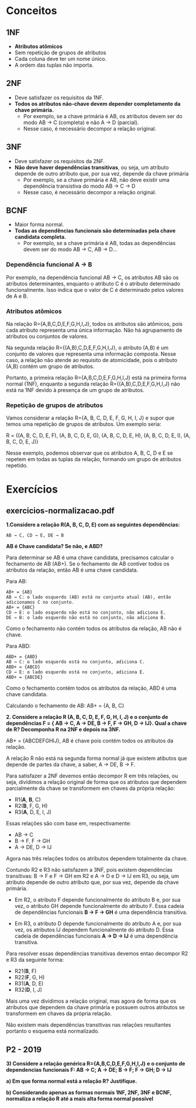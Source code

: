 # Conceitos

## 1NF

- **Atributos atômicos**
- Sem repetição de grupos de atributos
- Cada coluna deve ter um nome único.
- A ordem das tuplas não importa.

## 2NF

- Deve satisfazer os requisitos da 1NF.
- **Todos os atributos não-chave devem depender completamente da chave primária.**
	- Por exemplo, se a chave primária é AB, os atributos devem ser do modo AB → C (completa) e não A → D (parcial).
	- Nesse caso, é necessário decompor a relação original.

## 3NF

- Deve satisfazer os requisitos da 2NF.
- **Não deve haver dependências transitivas**, ou seja, um atributo depende de outro atributo que, por sua vez, depende da chave primária
	- Por exemplo, se a chave primária é AB, não deve existir uma dependência transistiva do modo AB → C → D
	- Nesse caso, é necessário decompor a relação original.

## BCNF
 
- Maior forma normal.
- **Todas as dependências funcionais são determinadas pela chave candidata completa.**
	- Por exemplo, se a chave primária é AB, todas as dependências devem ser do modo AB → C, AB → D...

### Dependência funcional A → B

Por exemplo, na dependência funcional AB → C, os atributos AB são os atributos determinantes, enquanto o atributo C é o atributo determinado funcionalmente. Isso indica que o valor de C é determinado pelos valores de A e B.

### Atributos atômicos

Na relação R={A,B,C,D,E,F,G,H,I,J}, todos os atributos são atômicos, pois cada atributo representa uma única informação. Não há agrupamento de atributos ou conjuntos de valores.

Na segunda relação R={(A,B),C,D,E,F,G,H,I,J}, o atributo (A,B) é um conjunto de valores que representa uma informação composta. Nesse caso, a relação não atende ao requisito de atomicidade, pois o atributo (A,B) contém um grupo de atributos.

Portanto, a primeira relação R={A,B,C,D,E,F,G,H,I,J} está na primeira forma normal (1NF), enquanto a segunda relação R={(A,B),C,D,E,F,G,H,I,J} não está na 1NF devido à presença de um grupo de atributos.

###  Repetição de grupos de atributos

Vamos considerar a relação R={A, B, C, D, E, F, G, H, I, J} e supor que temos uma repetição de grupos de atributos. Um exemplo seria:

R = {(A, B, C, D, E, F), (A, B, C, D, E, G), (A, B, C, D, E, H), (A, B, C, D, E, I), (A, B, C, D, E, J)}

Nesse exemplo, podemos observar que os atributos A, B, C, D e E se repetem em todas as tuplas da relação, formando um grupo de atributos repetido.

# Exercícios

## exercicios-normalizacao.pdf

**1.Considere a relação R(A, B, C, D, E) com as seguintes dependências:**

	AB → C, CD → E, DE → B

**AB é Chave candidata? Se não, e ABD?**

Para determinar se AB é uma chave candidata, precisamos calcular o fechamento de AB (AB+). Se o fechamento de AB contiver todos os atributos da relação, então AB é uma chave candidata.

Para AB:

	AB+ = {AB}
	AB → C: o lado esquerdo (AB) está no conjunto atual (AB), então adicionamos C no conjunto.
 	AB+ = {ABC}
  	CD → E: o lado esquerdo não está no conjunto, não adiciona E.
   	DE → B: o lado esquerdo não está no conjunto, não adiciona B.

Como o fechamento não contém todos os atributos da relação, AB não é chave. 

Para ABD:

	ABD+ = {ABD}
 	AB → C: o lado esquerdo está no conjunto, adiciona C.
  	ABD+ = {ABCD}
   	CD → E: o lado esquerdo está no conjunto, adiciona E.
	ABD+ = {ABCDE}

Como o fechamento contém todos os atributos da relação, ABD é uma chave candidata.

Calculando o fechamento de AB:
AB+ = {A, B, C}

**2. Considere a relação R (A, B, C, D, E, F, G, H, I, J) e o conjunto de dependências F = { AB → C, A → DE, B → F, F → GH, D → IJ}. Qual a chave de R? Decomponha R na 2NF e depois na 3NF.**

AB+ = {ABCDEFGHIJ}, AB é chave pois contém todos os atributos da relação.

A relação R não está na segunda forma normal já que existem atibutos que depende de partes da chave, a saber, A → DE, B → F.

Para satisfazer a 2NF devemos então decompor R em três relações, ou seja, dividimos a relação original de forma que os atributos que dependem parcialmente da chave se transformem em chaves da própria relação: 

- R1(**A**, **B**, C)
- R2(**B**, F, G, H)
- R3(**A**, D, E, I, J)

Essas relações são com base em, respectivamente:

- AB → C
- B → F, F → GH
- A → DE, D → IJ

Agora nas três relações todos os atributos dependem totalmente da chave. 

Contundo R2 e R3 não satisfazem a 3NF, pois existem dependências transitivas: B → F e F → GH em R2 e A → D e D → IJ em R3, ou seja, um atributo depende de outro atributo que, por sua vez, depende da chave primária.

- Em R2, o atributo F depende funcionalmente do atributo B e, por sua vez, o atributo GH depende funcionalmente do atributo F. Essa cadeia de dependências funcionais **B → F → GH** é uma dependência transitiva.

- Em R3, o atributo D depende funcionalmente do atributo A e, por sua vez, os atributos IJ dependem funcionalmente do atributo D. Essa cadeia de dependências funcionais **A → D → IJ** é uma dependência transitiva.

Para resolver essas dependências transitivas devemos entao decompor R2 e R3 da seguinte forma:

- R21(**B**, F)
- R22(**F**, G, H)
- R31(**A**, D, E)
- R32(**D**, I, J)

Mais uma vez dividimos a relação original, mas agora de forma que os atributos que dependem da chave primária e possuem outros atributos se transformem em chaves da própria relação.

Não existem mais dependências transitivas nas relações resultantes portanto o esquema está normalizado.

## P2 - 2019

**3) Considere a relação genérica R={A,B,C,D,E,F,G,H,I,J} e o conjunto de dependencias funcionais F: AB -> C; A -> DE; B -> F; F -> GH; D -> IJ**

**a) Em que forma normal está a relação R? Justifique.**

**b) Considerando apenas as formas normais 1NF, 2NF, 3NF e BCNF, normaliza a relação R até a mais alta forma normal possível**






